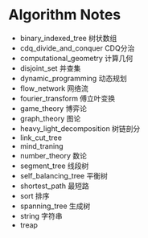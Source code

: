 # Algorithm Notes

- binary_indexed_tree 树状数组
- cdq_divide_and_conquer CDQ分治
- computational_geometry 计算几何
- disjoint_set 并查集
- dynamic_programming 动态规划
- flow_network 网络流
- fourier_transform 傅立叶变换
- game_theory 博弈论
- graph_theory 图论
- heavy_light_decomposition 树链剖分
- link_cut_tree
- mind_traning
- number_theory 数论
- segment_tree 线段树
- self_balancing_tree 平衡树
- shortest_path 最短路
- sort 排序
- spanning_tree 生成树
- string 字符串
- treap
